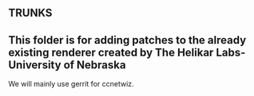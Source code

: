 TRUNKS
----------------------------------------------------------------------------------------------------------------------
This folder is for adding patches to the already existing renderer created by The Helikar Labs- University of Nebraska
----------------------------------------------------------------------------------------------------------------------

We will mainly use gerrit for ccnetwiz.	